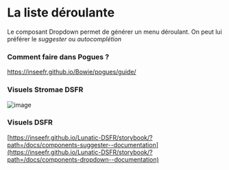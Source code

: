 # La liste déroulante

Le composant Dropdown permet de générer un menu déroulant.
On peut lui préférer le _suggester_ ou _autocomplétion_
 

### Comment faire dans Pogues ?

https://inseefr.github.io/Bowie/pogues/guide/

### Visuels Stromae DSFR

![image](https://github.com/InseeFr/Stromae/assets/71011059/9cdb5ae7-0a24-4aaf-aa5c-588cab163756)



### Visuels DSFR

[https://inseefr.github.io/Lunatic-DSFR/storybook/?path=/docs/components-suggester--documentation](https://inseefr.github.io/Lunatic-DSFR/storybook/?path=/docs/components-dropdown--documentation)
